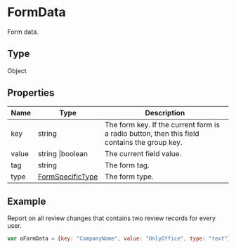 # FormData

Form data.

## Type

Object

## Properties

| Name | Type | Description |
| ---- | ---- | ----------- |
| key | string | The form key. If the current form is a radio button, then this field contains the group key. |
| value | string &#124;boolean | The current field value. |
| tag | string | The form tag. |
| type | [FormSpecificType](../../Enumeration/FormSpecificType.md) | The form type. |



## Example

Report on all review changes that contains two review records for every user.

```javascript
var oFormData = {key: "CompanyName", value: "OnlyOffice", type: "text"};
```
